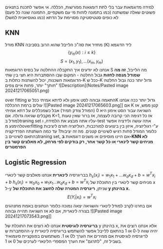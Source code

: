 למידה מדוגמאות עבר בלי לתת דומגאות מפורשות, הכללה. אי אפשר לתכנת בתנאים פשוטים שאלה שמשתנה (כמו בתמונה לזהות מי עם משקפיים, התמונה שונה כל פעם)
לא כופים סטטיסטיקה מסויימת על הדתא (כמו גאוסיאנית למשל)
## KNN 
מודל KNN מחזיר את סה"כ הלייבל שהוא הרוב בסביבה (K) ליד הדוגמא
$$ \{ y_{\pi i}(x):i \leq k \}$$ $$ S = {(x_1,y_1),...(x_m,y_m)} $$
אנחנו לא יודעים איך התקבלה ההחלטה על בסיס הדוגמאות S מה הלייבל, **זה מה שמודל מנסה לחזות**
גבול החלטה - המקום שבו ההסתברות היא חצי בין שתי הדוגמאות השכנות, יכול להשתנות כתלות ב-K
ככל ש-K גדול יותר ככה גבול החלטה "חותך" יותר, פחות איים צפים
![Description](Notes/Pasted image 20241217065051.png)

over fitting התאמה גבוהה לסט אימון ולא לדתא אמיתי
ככל שK גדול יותר ככה אנחנו עולים ברמת ההכללה
![[Pasted image 20241217065603.png]]
אם K קטן ממש, אז השגיאה עבור הסט אימון היא 0 (המודל צודק תמיד) אבל כשמכללים על דתא אמיתי מקבלים שגיאה גדולה. אם K=1, אז כל דגימה הכי קרובה לעצמה, אז ברור שאין טעות למודל
בtraning set עליו אתה מבצע את הלמידה, ו-test אתה עושה ולידציה 
אפשר להימנע מoverfitting ע"י רגוליזציה, איזון בין ביצועים למורכבות, רגוליזציה תורם ליציבות כלומר המודל פחות רגיש לשינויים קטנים. מה זה יציבות? עד כמה השתנתה הפרדיקציה בהתאם לשינויים בtraning set, אם היינו מוסיפים או משנים דוגמאות
**ב-KNN לא מניחים קשר לינארי או כל קשר אחר, רק בודקים לפי מרחק, לא מאלצים קשר בין הפרמטרים**
## Logistic Regression
בבריגרסיה **לינארית** אנחנו מאלצים קשר לינארי 
$h_s(x_i) = w_1x_1+...w_dx_d+b=w^Tx_i +b$
$h_s(x_i) = w_0x_0+w_1x_1...w_dx_d+b=w^Tx_i$
מניחים קשר לינארי בין התוכלת של x ל-y שניתן, **ריגרסיה המטרה שלה לחשב את התוכלת של y בהינתן x.**
$$E(Y_i|x_i)=w^Tx_i$$
אם בחרנו לקרב למודל לינארי והשגיאה יצאה נמוכה כלומר הנתונים באמת מתנהגים בצורה לינארית, אם לא אז השגיאה תהייה גבוהה
![[Pasted image 20241217073543.png]]

**בריגרסיה לוגיסטית** אנחנו לא רוצים את התוכלת של y בהינתן x, אלא אנחנו רוצים את ההסתברות ש-y יהיה שווה ל-0 או 1 בהתאם ללייבל
אפשר להשתמש בריגרסיה לינארית לריגרסיה לוגיסטית אם ממירים את הערך ל0 או 1.
משתמשים בפונקציית סיגמואיד בשביל זה, "לתרגם" את הערך המספרי הלינארי לערכים של 0 או 1.

